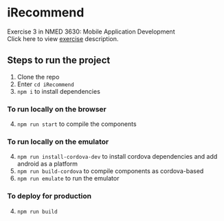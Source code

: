 # iRecommend
Exercise 3 in NMED 3630: Mobile Application Development
<br>
Click here to view [exercise](./docs/MobileApp_Exercise3.pdf) description.


## Steps to run the project
  1. Clone the repo
  2. Enter `cd iRecommend`
  3. `npm i` to install dependencies
 
 ### To run locally on the browser
  4. `npm run start` to compile the components
 
 ### To run locally on the emulator
  4. `npm run install-cordova-dev` to install cordova dependencies and add android as a platform
  5. `npm run build-cordova` to compile components as cordova-based
  6. `npm run emulate` to run the emulator

### To deploy for production
  4. `npm run build`
